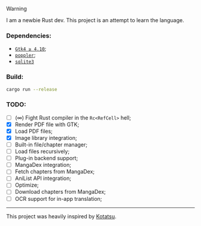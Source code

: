 > [!WARNING]
> I am a newbie Rust dev. This project is an attempt to learn the language.

### Dependencies:
- [`Gtk4 ≥ 4.10`](https://www.gtk.org/);
- [`poppler`](https://poppler.freedesktop.org/);
- [`sqlite3`](https://www.sqlite.org/)

### Build:
```bash
cargo run --release
```

### TODO:
- [ ] \(∞) Fight Rust compiler in the `Rc<RefCell>` hell;
- [X] Render PDF file with GTK;
- [X] Load PDF files;
- [X] Image library integration;
- [ ] Built-in file/chapter manager;
- [ ] Load files recursively;
- [ ] Plug-in backend support;
- [ ] MangaDex integration;
- [ ] Fetch chapters from MangaDex;
- [ ] AniList API integration;
- [ ] Optimize;
- [ ] Download chapters from MangaDex;
- [ ] OCR support for in-app translation;

-- --
This project was heavily inspired by [Kotatsu](https://kotatsu.app/).
